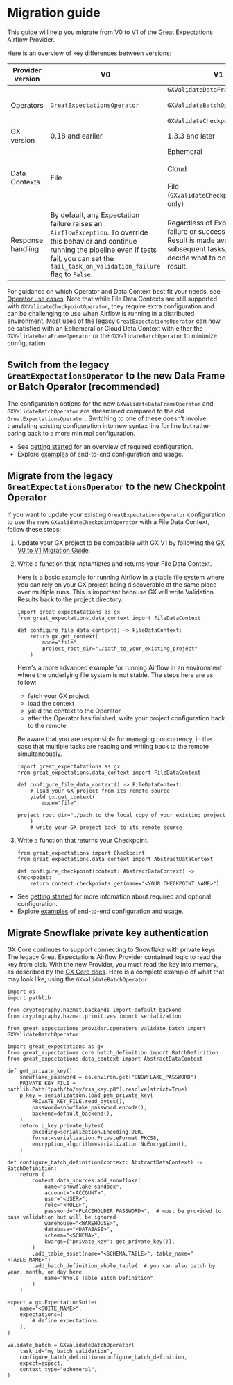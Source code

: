 # Migration guide

This guide will help you migrate from V0 to V1 of the Great Expectations Airflow Provider.

Here is an overview of key differences between versions:

| Provider version | V0 | V1 |
|---|---|---|
| Operators | `GreatExpectationsOperator` | `GXValidateDataFrameOperator`<br><br>`GXValidateBatchOperator`<br><br>`GXValidateCheckpointOperator` |
| GX version | 0.18 and earlier | 1.3.3 and later |
| Data Contexts | File | Ephemeral<br><br>Cloud<br><br>File (`GXValidateCheckpointOperator` only) |
| Response handling | By default, any Expectation failure raises an `AirflowException`. To override this behavior and continue running the pipeline even if tests fail, you can set the `fail_task_on_validation_failure` flag to `False`. | Regardless of Expectation failure or success, a Validation Result is made available to subsequent tasks, which can decide what to do with the result. |

For guidance on which Operator and Data Context best fit your needs, see [Operator use cases](/getting-started.md#operator-use-cases). Note that while File Data Contexts are still supported with `GXValidateCheckpointOperator`, they require extra configuration and can be challenging to use when Airflow is running in a distributed environment. Most uses of the legacy `GreatExpectationsOperator` can now be satisfied with an Ephemeral or Cloud Data Context with either the `GXValidateDataFrameOperator` or the `GXValidateBatchOperator` to minimize configuration.

## Switch from the legacy `GreatExpectationsOperator` to the new Data Frame or Batch Operator (recommended)

The configuration options for the new `GXValidateDataFrameOperator` and `GXValidateBatchOperator` are streamlined compared to the old `GreatExpectationsOperator`. Switching to one of these doesn’t involve translating existing configuration into new syntax line for line but rather paring back to a more minimal configuration.

- See [getting started](/getting-started.md) for an overview of required configuration.
- Explore [examples](https://github.com/klavavej/airflow-provider-great-expectations/tree/docs/great_expectations_provider/example_dags) of end-to-end configuration and usage.

## Migrate from the legacy `GreatExpectationsOperator` to the new Checkpoint Operator

If you want to update your existing `GreatExpectationsOperator` configuration to use the new `GXValidateCheckpointOperator` with a File Data Context, follow these steps:

1. Update your GX project to be compatible with GX V1 by following the [GX V0 to V1 Migration Guide](https://docs.greatexpectations.io/docs/reference/learn/migration_guide).

2. Write a function that instantiates and returns your File Data Context.

   Here is a basic example for running Airflow in a stable file system where you can rely on your GX project being discoverable at the same place over multiple runs. This is important because GX will write Validation Results back to the project directory.

    ```
    import great_expectatations as gx
    from great_expectations.data_context import FileDataContext

    def configure_file_data_context() -> FileDataContext:
        return gx.get_context(
            mode="file",
            project_root_dir="./path_to_your_existing_project"
        )
    ``` 

    Here's a more advanced example for running Airflow in an environment where the underlying file system is not stable. The steps here are as follow:
    - fetch your GX project
    - load the context
    - yield the context to the Operator
    - after the Operator has finished, write your project configuration back to the remote
    
    Be aware that you are responsible for managing concurrency, in the case that multiple tasks are reading and writing back to the remote simultaneously.

    ```
    import great_expectatations as gx
    from great_expectations.data_context import FileDataContext

    def configure_file_data_context() -> FileDataContext:
        # load your GX project from its remote source
        yield gx.get_context(
            mode="file",
            project_root_dir="./path_to_the_local_copy_of_your_existing_project"
        )
        # write your GX project back to its remote source
    ```

3. Write a function that returns your Checkpoint.

    ```
    from great_expectations import Checkpoint
    from great_expectations.data_context import AbstractDataContext
    
    def configure_checkpoint(context: AbstractDataContext) -> Checkpoint:
        return context.checkpoints.get(name="<YOUR CHECKPOINT NAME>")
    ```

- See [getting started](/getting-started.md) for more infomation about required and optional configuration.
- Explore [examples](https://github.com/klavavej/airflow-provider-great-expectations/tree/docs/great_expectations_provider/example_dags) of end-to-end configuration and usage.


## Migrate Snowflake private key authentication

GX Core continues to support connecting to Snowflake with private keys. The legacy Great Expectations Airflow Provider contained logic to read the key from disk. With the new Provider, you must read the key into memory, as described by the [GX Core docs](https://docs.greatexpectations.io/docs/core/connect_to_data/sql_data/?storage_type=key_pair). Here is a complete example of what that may look like, using the `GXValidateBatchOperator`.


```
import os
import pathlib

from cryptography.hazmat.backends import default_backend
from cryptography.hazmat.primitives import serialization

from great_expectations_provider.operators.validate_batch import GXValidateBatchOperator

import great_expectations as gx
from great_expectations.core.batch_definition import BatchDefinition
from great_expectations.data_context import AbstractDataContext

def get_private_key():
    snowflake_password = os.environ.get("SNOWFLAKE_PASSWORD")
    PRIVATE_KEY_FILE = pathlib.Path("path/to/my/rsa_key.p8").resolve(strict=True)
    p_key = serialization.load_pem_private_key(
        PRIVATE_KEY_FILE.read_bytes(),
        password=snowflake_password.encode(),
        backend=default_backend(),
    )
    return p_key.private_bytes(
        encoding=serialization.Encoding.DER,
        format=serialization.PrivateFormat.PKCS8,
        encryption_algorithm=serialization.NoEncryption(),
    )

def configure_batch_definition(context: AbstractDataContext) -> BatchDefinition:
    return (
        context.data_sources.add_snowflake(
            name="snowflake sandbox",
            account="<ACCOUNT>",
            user="<USER>",
            role="<ROLE>",
            password="<PLACEHOLDER PASSWORD>",  # must be provided to pass validation but will be ignored
            warehouse="<WAREHOUSE>",
            database="<DATABASE>",
            schema="<SCHEMA>",
            kwargs={"private_key": get_private_key()},
        )
        .add_table_asset(name="<SCHEMA.TABLE>", table_name="<TABLE_NAME>")
        .add_batch_definition_whole_table(  # you can also batch by year, month, or day here
            name="Whole Table Batch Definition"
        )
    )

expect = gx.ExpectationSuite(
    name="<SUITE_NAME>",
    expectations=[
        # define expectations
    ],
)

validate_batch = GXValidateBatchOperator(
    task_id="my_batch_validation",
    configure_batch_definition=configure_batch_definition,
    expect=expect,
    context_type="ephemeral",
)
```